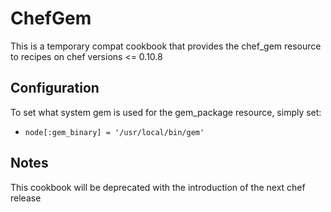 ChefGem
=======

This is a temporary compat cookbook that provides the chef_gem resource
to recipes on chef versions <= 0.10.8

Configuration
-------------

To set what system gem is used for the gem_package resource, simply set:

* `node[:gem_binary] = '/usr/local/bin/gem'`

Notes
-----

This cookbook will be deprecated with the introduction of the next chef release
